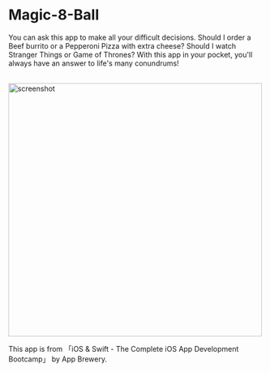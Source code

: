 # Magic-8-Ball

You can ask this app to make all your difficult decisions. Should I order a Beef burrito or a Pepperoni Pizza with extra cheese? Should I watch Stranger Things or Game of Thrones? With this app in your pocket, you'll always have an answer to life's many conundrums!

<br />

<img height="500px" alt="screenshot" src="https://user-images.githubusercontent.com/39920490/111870362-a5515480-89c7-11eb-939e-3ba310dd1627.png">

<br />

This app is from 「iOS & Swift - The Complete iOS App Development Bootcamp」 by App Brewery.

